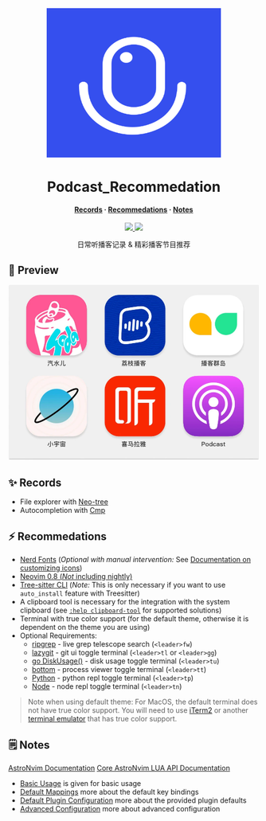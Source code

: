<div align="center" id="madewithlua">
    <img src="pics/podcasts.png" width="350", height="300">
</div>

<h1 align="center">Podcast_Recommedation</h1>

<h4 align="center">
  <a href="Records.md">Records</a>
  ·
  <a href="Recommedations.md">Recommedations</a>
  ·
  <a href="Notes/">Notes</a>
</h4>

<p align="center">
    <a href="https://github.com/theRunCom/Podcast_Recommedation/pulse">
      <img src="https://img.shields.io/github/last-commit/theRunCom/Podcast_Recommedation?style=for-the-badge&logo=github&color=7dc4e4&logoColor=D9E0EE&labelColor=302D41"/>
    </a>
    <a href="https://github.com/theRunCom/Podcast_Recommedation/stargazers">
      <img src="https://img.shields.io/github/stars/theRunCom/Podcast_Recommedation?style=for-the-badge&logo=apachespark&color=eed49f&logoColor=D9E0EE&labelColor=302D41"/>
    </a>
</p>

<p align="center">
日常听播客记录 &amp; 精彩播客节目推荐
</p>

## 🌟 Preview

![Software Icons Preview Image](pics/icons.jpg)

## ✨ Records

- File explorer with [Neo-tree](https://github.com/nvim-neo-tree/neo-tree.nvim)
- Autocompletion with [Cmp](https://github.com/hrsh7th/nvim-cmp)

## ⚡ Recommedations

- [Nerd Fonts](https://www.nerdfonts.com/font-downloads) (_Optional with manual intervention:_ See [Documentation on customizing icons](https://astronvim.github.io/Recipes/icons))
- [Neovim 0.8 (_Not_ including nightly)](https://github.com/neovim/neovim/releases/tag/v0.8.0)
- [Tree-sitter CLI](https://github.com/tree-sitter/tree-sitter/blob/master/cli/README.md) (_Note:_ This is only necessary if you want to use `auto_install` feature with Treesitter)
- A clipboard tool is necessary for the integration with the system clipboard (see [`:help clipboard-tool`](https://neovim.io/doc/user/provider.html#clipboard-tool) for supported solutions)
- Terminal with true color support (for the default theme, otherwise it is dependent on the theme you are using)
- Optional Requirements:
  - [ripgrep](https://github.com/BurntSushi/ripgrep) - live grep telescope search (`<leader>fw`)
  - [lazygit](https://github.com/jesseduffield/lazygit) - git ui toggle terminal (`<leader>tl` or `<leader>gg`)
  - [go DiskUsage()](https://github.com/dundee/gdu) - disk usage toggle terminal (`<leader>tu`)
  - [bottom](https://github.com/ClementTsang/bottom) - process viewer toggle terminal (`<leader>tt`)
  - [Python](https://www.python.org/) - python repl toggle terminal (`<leader>tp`)
  - [Node](https://nodejs.org/en/) - node repl toggle terminal (`<leader>tn`)

> Note when using default theme: For MacOS, the default terminal does not have true color support. You will need to use [iTerm2](https://iterm2.com/) or another [terminal emulator](https://gist.github.com/XVilka/8346728#terminal-emulators) that has true color support.

## 🗒️ Notes

[AstroNvim Documentation](https://astronvim.github.io/)
[Core AstroNvim LUA API Documentation](https://astronvim.github.io/AstroNvim/)

- [Basic Usage](https://astronvim.github.io/Basic%20Usage/walkthrough) is given for basic usage
- [Default Mappings](https://astronvim.github.io/Basic%20Usage/mappings) more about the default key bindings
- [Default Plugin Configuration](https://astronvim.github.io/configuration/plugin_defaults) more about the provided plugin defaults
- [Advanced Configuration](https://astronvim.github.io/configuration/config_options) more about advanced configuration

